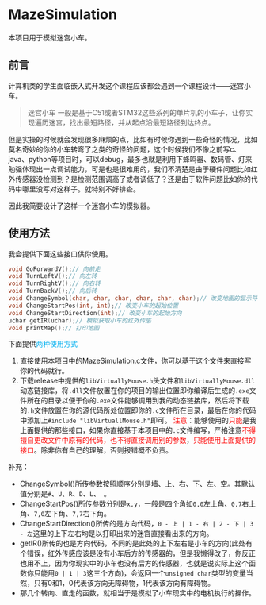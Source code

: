 # MazeSimulation
本项目用于模拟迷宫小车。
## 前言
计算机类的学生面临嵌入式开发这个课程应该都会遇到一个课程设计——迷宫小车。

> 迷宫小车
> 一般是基于C51或者STM32这些系列的单片机的小车子，让你实现遍历迷宫，找出最短路径，并从起点沿最短路径到达终点。

但是实操的时候就会发现很多麻烦的点，比如有时候你遇到一些奇怪的情况，比如莫名奇妙的你的小车转弯了之类的奇怪的问题，这个时候我们不像之前写c、java、python等项目时，可以debug，最多也就是利用下蜂鸣器、数码管、灯来勉强体现出一点调试能力，可是也是很难用的，我们不清楚是由于硬件问题比如红外传感器没检测到？是检测范围调高了或者调低了？还是由于软件问题比如你的代码中哪里没写对这样子。就特别不好排查。

因此我简要设计了这样一个迷宫小车的模拟器。
## 使用方法
我会提供下面这些接口供你使用。

```c
void GoForwardV();// 向前走
void TurnLeftV();// 向左转
void TurnRightV();// 向右转
void TurnBackV();// 向后转
void ChangeSymbol(char, char, char, char, char, char);// 改变地图的显示符号
void ChangeStartPos(int, int);// 改变小车的起始位置
void ChangeStartDirection(int);// 改变小车的起始方向
uchar getIR(uchar);// 模拟获取小车的红外传感
void printMap();// 打印地图
```

下面提供<font color="#00b0f0">两种使用方式</font>
1. 直接使用本项目中的MazeSimulation.c文件，你可以基于这个文件来直接写你的代码就行。
2. 下载release中提供的`libVirtuallyMouse.h`头文件和`libVirtuallyMouse.dll`动态链接库，将`.dll`文件放置在你的项目的输出位置即你编译后生成的`.exe`文件所在的目录以便于你的`.exe`文件能够调用到我的动态链接库，然后将下载的`.h`文件放置在你的源代码所处位置即你的`.c`文件所在目录，最后在你的代码中添加上`#include "libVirtuallMouse.h"`即可。
<font color="#ff0000">注意</font>：能够使用的<font color="#ff0000">只能</font>是我上面提供的那些接口，如果你直接基于本项目中的`.c`文件编写，严格注意<font color="#ff0000">不得擅自更改文件中原有的代码，也不得直接调用别的参数</font>，<font color="#ff0000">只能使用上面提供的接口</font>。除非你有自己的理解，否则报错概不负责。

补充：
- ChangeSymbol()所传参数按照顺序分别是墙、上、右、下、左、空。其默认值分别是`#`、`U`、`R`、`D`、`L`、` `。
- ChangeStartPos()所传参数分别是`x,y`，一般是四个角如`0,0`左上角、`0,7`右上角、`7,0`左下角、`7,7`右下角。
- ChangeStartDirection()所传的是方向代码，`0 - 上 | 1 - 右 | 2 - 下 | 3 - 左`这里的上下左右均是以打印出来的迷宫直接看出来的方向。
- getIR()所传的也是方向代码，不同的是此处的上下左右是小车的方向(此处有个错误，红外传感应该是没有小车后方的传感器的，但是我懒得改了，你反正也用不上，因为你现实中的小车也没有后方的传感器，也就是说实际上这个函数你只能用`0 | 1 | 3`这三个方向)，会返回一个`unsigned char`类型的变量当然，只有0和1，0代表该方向无障碍物，1代表该方向有障碍物。
- 那几个转向、直走的函数，就相当于是模拟了小车现实中的电机执行的操作。
